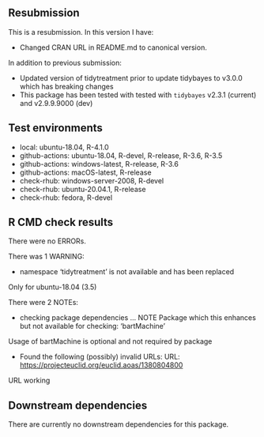 ## Resubmission
This is a resubmission. In this version I have:

* Changed CRAN URL in README.md to canonical version.

In addition to previous submission:

* Updated version of tidytreatment prior to update tidybayes to v3.0.0 which has breaking changes
* This package has been tested with tested with `tidybayes` v2.3.1 (current) and v2.9.9.9000 (dev)

## Test environments
* local: ubuntu-18.04, R-4.1.0
* github-actions: ubuntu-18.04, R-devel, R-release, R-3.6, R-3.5
* github-actions: windows-latest, R-release, R-3.6
* github-actions: macOS-latest, R-release
* check-rhub: windows-server-2008, R-devel
* check-rhub: ubuntu-20.04.1, R-release
* check-rhub: fedora, R-devel

## R CMD check results
There were no ERRORs.

There was 1 WARNING:

* namespace ‘tidytreatment’ is not available and has been replaced

Only for ubuntu-18.04 (3.5)

There were 2 NOTEs:

* checking package dependencies ... NOTE Package which this enhances but not available for checking: ‘bartMachine’

Usage of bartMachine is optional and not required by package

* Found the following (possibly) invalid URLs: URL: https://projecteuclid.org/euclid.aoas/1380804800

URL working

## Downstream dependencies

There are currently no downstream dependencies for this package.
